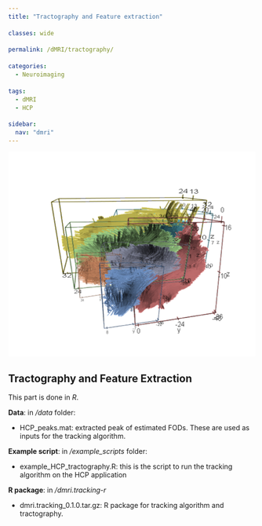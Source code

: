 ```yaml
---
title: "Tractography and Feature extraction"

classes: wide

permalink: /dMRI/tractography/

categories:
  - Neuroimaging

tags:
  - dMRI
  - HCP

sidebar:
  nav: "dmri"
---
```

![Estimated FOD via BJS](/assets/images/dmri/tractography.png)


## Tractography and Feature Extraction

This part is done in *R*. 

**Data**:  in */data* folder: 

- HCP_peaks.mat: extracted peak of estimated FODs. These are used as inputs for the tracking algorithm.

**Example script**: in */example_scripts* folder: 

- example_HCP_tractography.R: this is the script to run the tracking algorithm on the HCP application 

**R package**: in */dmri.tracking-r*

- dmri.tracking_0.1.0.tar.gz: R package for tracking algorithm and tractography.